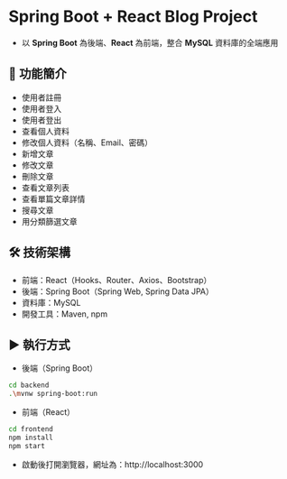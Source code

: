 # Spring Boot + React Blog Project
- 以 **Spring Boot** 為後端、**React** 為前端，整合 **MySQL** 資料庫的全端應用

## 🔧 功能簡介
- 使用者註冊
- 使用者登入
- 使用者登出
- 查看個人資料
- 修改個人資料（名稱、Email、密碼）
- 新增文章
- 修改文章
- 刪除文章
- 查看文章列表
- 查看單篇文章詳情
- 搜尋文章
- 用分類篩選文章

## 🛠 技術架構
- 前端：React（Hooks、Router、Axios、Bootstrap）
- 後端：Spring Boot（Spring Web, Spring Data JPA）
- 資料庫：MySQL
- 開發工具：Maven, npm

## ▶️ 執行方式
- 後端（Spring Boot）
```bash
cd backend
.\mvnw spring-boot:run
```

- 前端（React）
```bash
cd frontend
npm install
npm start
```
- 啟動後打開瀏覽器，網址為：http://localhost:3000